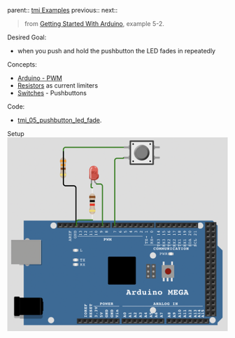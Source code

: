 parent:: [tmi Examples](tmi%20Examples.md)
previous::
next::

> from [Getting Started With Arduino](Personal%20Folders/that_marouk_ish%20(Spencer)/banziGettingStartedArduino.md), example 5-2.

Desired Goal: 
- when you push and hold the pushbutton the LED fades in repeatedly

Concepts:
- [Arduino - PWM](Arduino%20-%20PWM.md)
- [Resistors](Resistors.md) as current limiters
- [Switches](Switches.md) - Pushbuttons

Code:
- [tmi_05_pushbutton_led_fade](Personal%20Folders/that_marouk_ish%20(Spencer)/code/tmi_05_pushbutton_led_fade/tmi_05_pushbutton_led_fade.ino).

Setup
![](Personal%20Folders/that_marouk_ish%20(Spencer)/attachments/Pasted%20image%2020221005203148.png)

